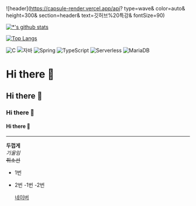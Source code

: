 ![header](https://capsule-render.vercel.app/api?
type=wave&
color=auto&
height=300&
section=header&
text=깃허브%20특강&
fontSize=90)





[![*'s github stats](https://github-readme-stats.vercel.app/api?username=Arkaein723)](https://github.com/Arkaein723)


[![Top Langs](https://github-readme-stats.vercel.app/api/top-langs/?username=Arkaein723)](https://github.com/Arkaein723/github-readme-stats)


![C](https://img.shields.io/badge/-C-123456?style=flat-square&logo=C&logoColor=black)
![자바](https://img.shields.io/badge/-자바-007396?style=flat&logo=Java&logoColor=ffffff)
![Spring](https://img.shields.io/badge/-Spring-6DB33F?style=for-the-badge&logo=Spring&logoColor=white)
![TypeScript](https://img.shields.io/badge/-TypeScript-3178C6?style=flat-square&logo=TypeScript&logoColor=white)
![Serverless](https://img.shields.io/badge/-Serverless-FD5750?style=flat-square&logo=Serverless&logoColor=magenta)
![MariaDB](https://img.shields.io/badge/-MariaDB-1F305F?style=flat-square&logo=mariadb&logoColor=white)



# Hi there 👋
## Hi there 👋
### Hi there 👋
#### Hi there 👋



---

**두껍게** <br>
*기울임* <br>
~~취소선~~ <br>

* 1번
* 2번
-1번
-2번


  [네이버](https://naver.com)

